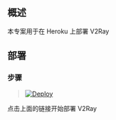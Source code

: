 
## 概述

本专案用于在 Heroku 上部署 V2Ray

## 部署

### 步骤

> [![Deploy](https://www.herokucdn.com/deploy/button.png)](https://dashboard.heroku.com/new?template=https://github.com/mgxlin/hero)

点击上面的链接开始部署 V2Ray
